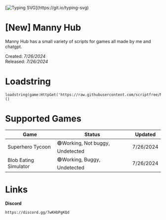 [![Typing SVG](https://readme-typing-svg.demolab.com?font=Fira+Code&size=30&letterSpacing=&duration=2500&pause=1000&color=00FF00&background=000000&center=true&vCenter=true&repeat=false&width=1000&height=100&lines=Welcome+to+Manny+Hub.)](https://git.io/typing-svg)

# [New] Manny Hub

Manny Hub has a small variety of scripts for games all made by me and chatgpt.

Created: _7/26/2024_
<br>
Released: _7/26/2024_


# Loadstring
```
loadstring(game:HttpGet('https://raw.githubusercontent.com/scriptfree/MannyHub/main/Launcher/MannyV1'))()
```

# Supported Games

<table>
<thead>
<tr>
<th>Game</th>
<th>Status</th>
<th>Updated</th>
</tr>
</thead>
<tbody>
<tr>
<td>Superhero Tycoon</td>
<td>🟢Working, Not buggy, Undetected</td>
<td>7/26/2024</td>
</tr>
<tr>
<td>Blob Eating Simulator</td>
<td>🟢Working, Buggy, Undetected</td>
<td>7/26/2024</td>
</tr>
</tbody>
</table>

# Links

**Discord**
```
https://discord.gg/7wKHbPgKQd
```
